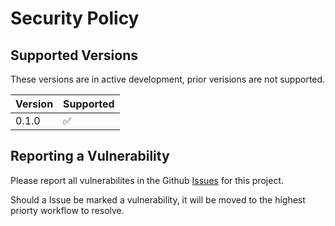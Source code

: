 # Security Policy

## Supported Versions

These versions are in active development, prior verisions are not supported.

| Version   | Supported          |
| -------   | ------------------ |
| 0.1.0    | :white_check_mark: |


## Reporting a Vulnerability

Please report all vulnerabilites in the Github [Issues](https://github.com/Makr91/vagrant-scp-sync/) for this project.

Should a Issue be marked a vulnerability, it will be moved to the highest priorty workflow to resolve.

